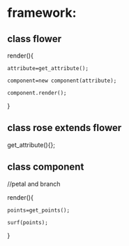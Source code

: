 # framework:
## class flower

  render(){
  
    attribute=get_attribute();
    
    component=new component(attribute);
    
    component.render();
    
  }
  

## class rose extends flower

  get_attribute(){};
  

## class component

  //petal and branch
  
  render(){
  
    points=get_points();
    
    surf(points);
    
  }
  
